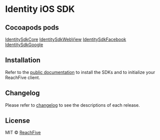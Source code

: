 # Identity iOS SDK

## Cocoapods pods

[IdentitySdkCore](https://cocoapods.org/pods/IdentitySdkCore)
[IdentitySdkWebView](https://cocoapods.org/pods/IdentitySdkWebView)
[IdentitySdkFacebook](https://cocoapods.org/pods/IdentitySdkFacebook)
[IdentitySdkGoogle](https://cocoapods.org/pods/IdentitySdkGoogle)

## Installation

Refer to the [public documentation](https://developer.reach5.co/guides/installation/ios) to install the SDKs and to initialize your ReachFive client.

## Changelog

Please refer to [changelog](CHANGELOG.md) to see the descriptions of each release.

## License

MIT © [ReachFive](https://reachfive.co/)


